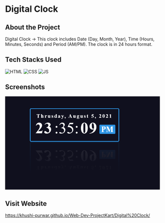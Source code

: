# Digital Clock

## About the Project

Digital Clock -> This clock includes Date (Day, Month, Year), Time (Hours, Minutes, Seconds) and Period (AM/PM). The clock is in 24 hours format.

## Tech Stacks Used

![HTML](https://img.shields.io/badge/html5%20-%23E34F26.svg?&style=for-the-badge&logo=html5&logoColor=white)
![CSS](https://img.shields.io/badge/css3%20-%231572B6.svg?&style=for-the-badge&logo=css3&logoColor=white)
![JS](https://img.shields.io/badge/javascript%20-%23323330.svg?&style=for-the-badge&logo=javascript&logoColor=%23F7DF1E)


## Screenshots
<img src="./Assets/media/ss1.png" />

## Visit Website
https://khushi-purwar.github.io/Web-Dev-ProjectKart/Digital%20Clock/
